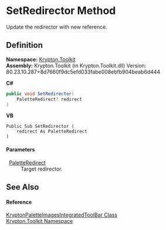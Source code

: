 # SetRedirector Method


Update the redirector with new reference.



## Definition
**Namespace:** <a href="79d2eac2-21f4-54ff-7552-b20c33c30600.md">Krypton.Toolkit</a>  
**Assembly:** Krypton.Toolkit (in Krypton.Toolkit.dll) Version: 80.23.10.287+8d7660f9dc5efd033fabe008ebfb904beab6d444

**C#**
``` C#
public void SetRedirector(
	PaletteRedirect? redirect
)
```
**VB**
``` VB
Public Sub SetRedirector ( 
	redirect As PaletteRedirect
)
```



#### Parameters
<dl><dt>  <a href="eb4bd14d-b283-a570-c104-b4d55603d473.md">PaletteRedirect</a></dt><dd>Target redirector.</dd></dl>

## See Also


#### Reference
<a href="0f375473-74f6-0338-dbb5-8a4dd7434a5b.md">KryptonPaletteImagesIntegratedToolBar Class</a>  
<a href="79d2eac2-21f4-54ff-7552-b20c33c30600.md">Krypton.Toolkit Namespace</a>  
